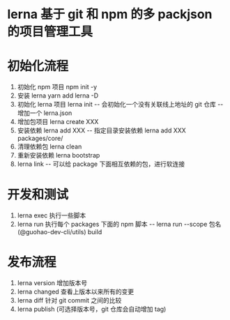 # lerna 基于 git 和 npm 的多 packjson 的项目管理工具

# 初始化流程

1. 初始化 npm 项目 npm init -y
2. 安装 lerna yarn add lerna -D
3. 初始化 lerna 项目 lerna init
   -- 会初始化一个没有关联线上地址的 git 仓库
   -- 增加一个 lerna.json
4. 增加包项目 lerna create XXX
5. 安装依赖 lerna add XXX
   -- 指定目录安装依赖 lerna add XXX packages/core/
6. 清理依赖包 lerna clean
7. 重新安装依赖 lerna bootstrap
8. lerna link
   -- 可以给 package 下面相互依赖的包，进行软连接

# 开发和测试

1. lerna exec 执行一些脚本
2. lerna run 执行每个 packages 下面的 npm 脚本
   -- lerna run --scope 包名(@guohao-dev-cli/utils) build

# 发布流程

1. lerna version 增加版本号
2. lerna changed 查看上版本以来所有的变更
3. lerna diff 针对 git commit 之间的比较
4. lerna publish (可选择版本号，git 仓库会自动增加 tag)
